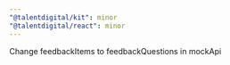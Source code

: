 ```yaml
---
"@talentdigital/kit": minor
"@talentdigital/react": minor
---
```


Change feedbackItems to feedbackQuestions in mockApi
